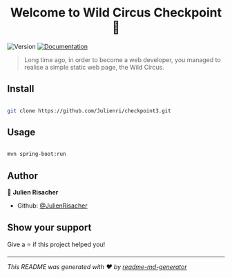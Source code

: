 

<h1 align="center">Welcome to Wild Circus Checkpoint 👋</h1>

<p>

  <img alt="Version" src="https://img.shields.io/badge/version-1-blue.svg?cacheSeconds=2592000" />

  <a href="https://github.com/WildCodeSchool/reims-0519-java-checkpoint4/" target="_blank">

   <img alt="Documentation" src="https://img.shields.io/badge/documentation-yes-brightgreen.svg" />

  </a>

</p>

> Long time ago, in order to become a web developer, you managed to realise a simple static web page, the Wild Circus.

## Install

```sh

git clone https://github.com/Julienri/checkpoint3.git

```

## Usage

```sh

mvn spring-boot:run

```

## Author

👤 **Julien Risacher**

* Github: [@JulienRisacher](https://github.com/Julienri)

## Show your support

Give a ⭐️ if this project helped you!

***

_This README was generated with ❤️ by [readme-md-generator](https://github.com/kefranabg/readme-md-generator)_

